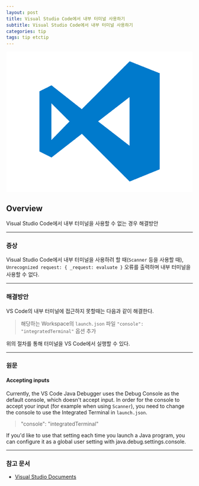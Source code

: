 ```yaml
---
layout: post
title: Visual Studio Code에서 내부 터미널 사용하기
subtitle: Visual Studio Code에서 내부 터미널 사용하기
categories: tip
tags: tip etctip
---
```


![vscode](/assets/img/tip/etctip/vscode_logo.png "VsCode")

## Overview

Visual Studio Code에서 내부 터미널을 사용할 수 없는 경우 해결방안

***

### 증상

Visual Studio Code에서 내부 터미널을 사용하려 할 때(`Scanner` 등을 사용할 때), `Unrecognized request: { _request: evaluate }` 오류를 출력하며 내부 터미널을 사용할 수 없다.

***

### 해결방안

VS Code의 내부 터미널에 접근하지 못할때는 다음과 같이 해결한다.

> 해당하는 Workspace의 `launch.json` 파일 `"console": "integratedTerminal"` 옵션 추가

위의 절차를 통해 터미널을 VS Code에서 실행할 수 있다.

***

### 원문

#### Accepting inputs

Currently, the VS Code Java Debugger uses the Debug Console as the default console, which doesn't accept input. In order for the console to accept your input (for example when using `Scanner`), you need to change the console to use the Integrated Terminal in `launch.json`.

> "console": "integratedTerminal"

If you'd like to use that setting each time you launch a Java program, you can configure it as a global user setting with java.debug.settings.console.

***

### 참고 문서

- [Visual Studio Documents](https://code.visualstudio.com/docs/java/java-debugging#_accepting-inputs)